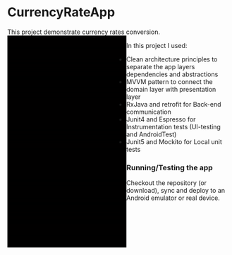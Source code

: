# CurrencyRateApp
This project demonstrate currency rates conversion.
<a href="url"><img src="https://github.com/RonyBrosh/CurrencyRateApp/blob/master/images/CurrencyRateApp.gif" align="left" height="480" width="270" ></a>
</br>

In this project I used:
* Clean architecture principles to separate the app layers dependencies and abstractions 
* MVVM pattern to connect the domain layer with presentation layer
* RxJava and retrofit for Back-end communication
* Junit4 and Espresso for Instrumentation tests (UI-testing and AndroidTest)
* Junit5 and Mockito for Local unit tests

### Running/Testing the app
Checkout the repository (or download), sync and deploy to an Android emulator or real device.
